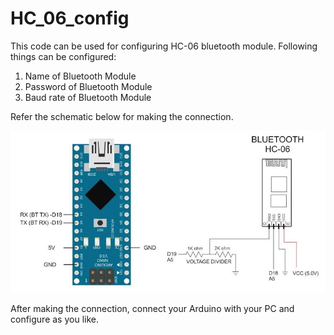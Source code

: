 # HC_06_config
This code can be used for configuring HC-06 bluetooth module.
Following things can be configured:
1. Name of Bluetooth Module
2. Password of Bluetooth Module
3. Baud rate of Bluetooth Module

Refer the schematic below for making the connection.


![](Schematics.jpeg)

After making the connection, connect your Arduino with your PC and configure as you like.
